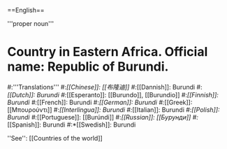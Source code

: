 ==English==

'''proper noun'''

# Country in Eastern Africa. Official name: Republic of Burundi.
#:'''Translations'''
#:*[[Chinese]]: [[布隆迪]]
#:*[[Dannish]]: Burundi
#:*[[Dutch]]: Burundi
#:*[[Esperanto]]: [[Burundo]], [[Burundio]]
#:*[[Finnish]]: Burundi
#:*[[French]]: Burundi
#:*[[German]]: Burundi
#:*[[Greek]]: [[Μπουρούντι]]
#:*[[Interlingua]]: Burundi
#:*[[Italian]]: Burundi
#:*[[Polish]]: Burundi
#:*[[Portuguese]]: [[Burúndi]]
#:*[[Russian]]: [[Бурунди]]
#:*[[Spanish]]: Burundi
#:*[[Swedish]]: Burundi

''See'': [[Countries of the world]]